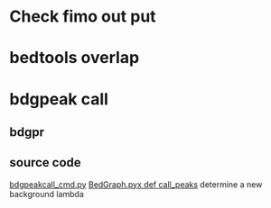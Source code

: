 # Check fimo out put

# bedtools overlap

# bdgpeak call
## bdgpr
## source code
[bdgpeakcall_cmd.py](https://github.com/macs3-project/MACS/blob/2b0ee0514e28ca227353bdb30a01da77afd275cf/MACS2/bdgpeakcall_cmd.py)
[BedGraph.pyx def  call_peaks](https://github.com/macs3-project/MACS/blob/master/MACS2/IO/BedGraph.pyx)
determine a new background lambda
<!--stackedit_data:
eyJoaXN0b3J5IjpbLTE5OTU4NzczMzAsNTE0NjY5OTY1LDc2Mz
M0ODgwMF19
-->